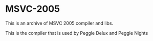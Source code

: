 # MSVC-2005
This is an archive of MSVC 2005 compiler and libs.

This is the compiler that is used by Peggle Delux and Peggle Nights
